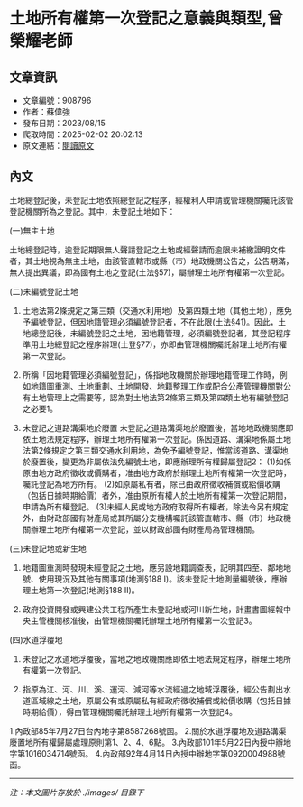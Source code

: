 # 土地所有權第一次登記之意義與類型,曾榮耀老師

## 文章資訊
- 文章編號：908796
- 作者：蘇偉強
- 發布日期：2023/08/15
- 爬取時間：2025-02-02 20:02:13
- 原文連結：[閱讀原文](https://real-estate.get.com.tw/Columns/detail.aspx?no=908796)

## 內文
土地總登記後，未登記土地依照總登記之程序，經權利人申請或管理機關囑託該管登記機關所為之登記。其中，未登記土地如下：

(一)無主土地

土地總登記時，逾登記期限無人聲請登記之土地或經聲請而逾限未補繳證明文件者，其土地視為無主土地，由該管直轄市或縣（市）地政機關公告之，公告期滿，無人提出異議，即為國有土地之登記(土法§57)，屬辦理土地所有權第一次登記。

(二)未編號登記土地

1. 土地法第2條規定之第三類（交通水利用地）及第四類土地（其他土地），應免予編號登記，但因地籍管理必須編號登記者，不在此限(土法§41)。因此，土地總登記後，未編號登記之土地，因地籍管理，必須編號登記者，其登記程序準用土地總登記之程序辦理(土登§77)，亦即由管理機關囑託辦理土地所有權第一次登記。

2. 所稱「因地籍管理必須編號登記」，係指地政機關於辦理地籍管理工作時，例如地籍圖重測、土地重劃、土地開發、地籍整理工作或配合公產管理機關對公有土地管理上之需要等，認為對土地法第2條第三類及第四類土地有編號登記之必要1。

3. 未登記之道路溝渠地於廢置 未登記之道路溝渠地於廢置後，當地地政機關應即依土地法規定程序，辦理土地所有權第一次登記。係因道路、溝渠地係屬土地法第2條規定之第三類交通水利用地，為免予編號登記，惟當該道路、溝渠地於廢置後，變更為非屬依法免編號土地，即應辦理所有權歸屬登記2： (1)如係原由地方政府徵收或價購者，准由地方政府於辦理土地所有權第一次登記時，囑託登記為地方所有。 (2)如原屬私有者，除已由政府徵收補償或給價收購（包括日據時期給價）者外，准由原所有權人於土地所有權第一次登記期間，申請為所有權登記。 (3)未經人民或地方政府取得所有權者，除法令另有規定外，由財政部國有財產局或其所屬分支機構囑託該管直轄市、縣（市）地政機關辦理土地所有權第一次登記，並以財政部國有財產局為管理機關。

(三)未登記地或新生地

1. 地籍圖重測時發現未經登記之土地，應另設地籍調查表，記明其四至、鄰地地號、使用現況及其他有關事項(地測§188 I)。該未登記土地測量編號後，應辦理土地第一次登記(地測§188 II)。

2. 政府投資開發或興建公共工程所產生未登記地或河川新生地，計畫書圖經報中央主管機關核准後，由管理機關囑託辦理土地所有權第一次登記3。

(四)水道浮覆地

1. 未登記之水道地浮覆後，當地之地政機關應即依土地法規定程序，辦理土地所有權第一次登記。

2. 指原為江、河、川、溪、運河、減河等水流經過之地域浮覆後，經公告劃出水道區域線之土地，原屬公有或原屬私有經政府徵收補償或給價收購（包括日據時期給價），得由管理機關囑託辦理土地所有權第一次登記4。

1.內政部85年7月27日台內地字第8587268號函。 2.關於水道浮覆地及道路溝渠廢置地所有權歸屬處理原則第1、2、4、6點。 3.內政部101年5月22日內授中辦地字第1016034714號函。 4.內政部92年4月14日內授中辦地字第0920004988號函。

---
*注：本文圖片存放於 ./images/ 目錄下*
